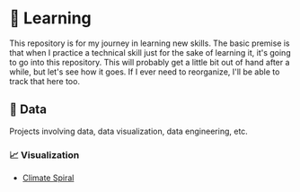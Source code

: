 # 🤔 Learning

This repository is for my journey in learning new skills. The basic premise is that when I practice a technical skill just for the sake of learning it, it's going to go into this repository. This will probably get a little bit out of hand after a while, but let's see how it goes. If I ever need to reorganize, I'll be able to track that here too.

## 🔢 Data

Projects involving data, data visualization, data engineering, etc.

### 📈 Visualization
- [Climate Spiral](data/climate_spiral/)
